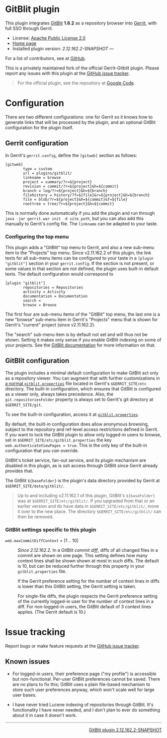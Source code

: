 # GitBlit plugin

This plugin integrates [GitBlit](https://github.com/gitblit/gitblit) **1.6.2** as a repository browser into [Gerrit](https://code.google.com/p/gerrit/),
with full SSO through Gerrit.

* License: [Apache Public License 2.0](http://www.apache.org/licenses/LICENSE-2.0)
* [Home page](https://github.com/tomaswolf/gerrit-gitblit-plugin)
* Installed plugin version: <em id='gerrit-gitblit-current-version'>2.12.162.2-SNAPSHOT</em> &mdash; <a id='gerrit-gitblit-version-check' style='display:none;' href='#'>Check for updates</a>

For a list of contributors, see at [GitHub](https://github.com/tomaswolf/gerrit-gitblit-plugin/graphs/contributors).

This is a privately maintained fork of the official Gerrit-Gitblit plugin. Please report any issues with this plugin at the [GitHub issue tracker](https://github.com/tomaswolf/gerrit-gitblit-plugin/issues).

> For the official plugin, see the repository at [Google Code](https://gerrit.googlesource.com/plugins/gitblit/+/master).

# Configuration

There are two different configurations: one for Gerrit so it knows how to generate links that will be processed by the plugin, and
an optional GitBlit configuration for the plugin itself.

## Gerrit configuration

In Gerrit's `gerrit.config`, define the `[gitweb]` section as follows:

	[gitweb]
	        type = custom
	        url = plugins/gitblit/
	        linkname = browse
	        project = summary/?r=${project}
	        revision = commit/?r=${project}&h=${commit}
	        branch = log/?r=${project}&h=${branch}
	        filehistory = history/?f=${file}&r=${project}&h=${branch}
	        file = blob/?r=${project}&h=${commit}&f=${file}
	        roottree = tree/?r=${project}&h=${commit}

This is normally done automatically if you add the plugin and run through `java -jar gerrit.war init -d site_path`, but you can also
add this manually to Gerrit's config file. The `linkname` can be adapted to your taste.

### Configuring the top menu

This plugin adds a "GitBlit" top menu to Gerrit, and also a new sub-menu item to the "Projects" top menu. Since v2.11.162.2 of this plugin, the link
texts for all sub-menu items can be configured to your taste in a `[plugin "gitblit"]` section in your `gerrit.config`. If the section is not present,
or some values in that section are not defined, the plugin uses built-in default texts. The default configuration would correspond to

	[plugin "gitblit"]
	        repositories = Repositories
	        activity = Activity
	        documentation = Documentation
	        search =
	        browse = Browse

The first four are sub-menu items of the "GitBlit" top menu, the last one is a new "browse" sub-menu item in Gerrit's "Projects" menu that is shown
for Gerrit's "current" project (since v2.11.162.2).

The "search" sub-menu item is by default not set and will thus not be shown. Setting it makes only sense if you enable GitBlit indexing on some of
your projects. See the [GitBlit documentation](http://gitblit.com/setup_lucene.html) for more information on that.
 
## GitBlit configuration

The plugin includes a minimal default configuration to make GitBlit act only as a repository viewer. You can augment that with further
customizations in [a normal `gitblit.properties`](http://gitblit.com/properties.html) file located in Gerrit's `$GERRIT_SITE/etc` directory.
The built-in configuration, which ensures that GitBlit is configured as a viewer only, always takes precedence. Also, the `git.repositoriesFolder`
property is always set to Gerrit's git directory at `$GERRIT_SITE/git`.

To see the built-in configuration, access it at [`gitblit.properties`](../src/main/resources/gitblit.properties).

By default, the built-in configuration does allow anonymous browsing, subject to the repository and ref-level access restrictions defined in Gerrit.
If you want to lock the GitBlit plugin to allow only logged-in users to browse, set in `$GERRIT_SITE/etc/gitblit.properties` the key
`web.authenticateViewPages = true`. This is the only key of the built-in configuration that you _can_ override. 

GitBlit's ticket service, fan-out service, and its plugin mechanism are disabled in this plugin, as is ssh access through GitBlit since Gerrit
already provides that.

The GitBlit `${baseFolder}` is the plugin's data directory provided by Gerrit at `$GERRIT_SITE/data/gitblit/`.

> Up to and including v2.11.162.1 of this plugin, GitBlit's `${baseFolder}` was at `$GERRIT_SITE/etc/gitblit/`. If you upgraded from that or an earlier
> version and do have data in `$GERRIT_SITE/etc/gitblit/`, move it over to the new place. The directory `$GERRIT_SITE/etc/gitblit/` can then be removed.

### GitBlit settings specific to this plugin

<dl>
	<dt><code>web.maxCommitDiffContext</code> = [1 .. 10]</dt>
	<dd>
		<p>
			<em>Since 2.12.162.2.</em> In a GitBlit <em>commit diff</em>, diffs of all changed files in a commit are shown on one page. This setting
			defines how many context lines shall be shown shown at most in such diffs. The default is 10, but can be reduced further through this property
			in your <code>gitblit.properties</code> file.
		</p>
		<p>
			If the Gerrit preference setting for the number of context lines in diffs is lower than this GitBlit setting, the Gerrit setting is taken.
		</p>
		<p>
			For single-file diffs, the plugin respects the Gerrit preference setting of the currently logged-in user for the number of context lines
			in a diff. For non-logged-in users, the GitBlit default of 3 context lines applies. (The Gerrit default is 10.)
		</p>
	</dd>
</dl>
	

# Issue tracking

Report bugs or make feature requests at the [GitHub issue tracker](https://github.com/tomaswolf/gerrit-gitblit-plugin/issues).

## Known issues

* For logged-in users, their preference page ("my profile") is accessible but non-functional. Per-user GitBlit preferences cannot be saved. There are no
  plans to fix this; GitBlit uses a plain file-based mechanism to store such user preferences anyway, which won't scale well for large user bases.

* I have never tried Lucene indexing of repositories through GitBlit. It's functionality I have never needed, and I don't plan to ever do something about
  it in case it doesn't work.

<hr style="color: #C0C0C0; background-color: #C0C0C0; border-color: #C0C0C0; height: 2px;" />
<div style="float:right;">
<a href="https://github.com/tomaswolf/gerrit-gitblit-plugin" target="_blank">GitBlit plugin 2.12.162.2-SNAPSHOT</a>
</div>
<script type="text/javascript" src="version_check.js"></script>
